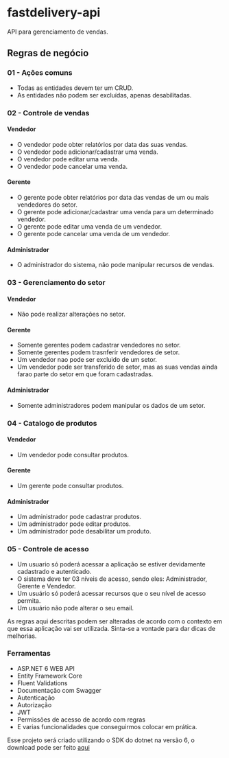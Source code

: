 # fastdelivery-api
API para gerenciamento de vendas.

## Regras de negócio

### 01 - Ações comuns

- Todas as entidades devem ter um CRUD.
- As entidades não podem ser excluídas, apenas desabilitadas.

### 02 - Controle de vendas

#### Vendedor

- O vendedor pode obter relatórios por data das suas vendas.
- O vendedor pode adicionar/cadastrar uma venda.
- O vendedor pode editar uma venda.
- O vendedor pode cancelar uma venda.

#### Gerente

- O gerente pode obter relatórios por data das vendas de um ou mais vendedores do setor.
- O gerente pode adicionar/cadastrar uma venda para um determinado vendedor.
- O gerente pode editar uma venda de um vendedor.
- O gerente pode cancelar uma venda de um vendedor.

#### Administrador

- O administrador do sistema, não pode manipular recursos de vendas.

### 03 - Gerenciamento do setor

#### Vendedor

- Não pode realizar alterações no setor.

#### Gerente

- Somente gerentes podem cadastrar vendedores no setor.
- Somente gerentes podem trasnferir vendedores de setor.
- Um vendedor nao pode ser excluido de um setor.
- Um vendedor pode ser transferido de setor, mas as suas vendas ainda farao parte do setor em que foram cadastradas.

#### Administrador

- Somente administradores podem manipular os dados de um setor.

### 04 - Catalogo de produtos

#### Vendedor

- Um vendedor pode consultar produtos.

#### Gerente

- Um gerente pode consultar produtos.

#### Administrador

- Um administrador pode cadastrar produtos.
- Um administrador pode editar produtos.
- Um administrador pode desabilitar um produto.

### 05 - Controle de acesso

- Um usuario só poderá acessar a aplicação se estiver devidamente cadastrado e autenticado.
- O sistema deve ter 03 níveis de acesso, sendo eles: Administrador, Gerente e Vendedor.
- Um usuário só poderá acessar recursos que o seu nível de acesso permita.
- Um usuário não pode alterar o seu email.

As regras aqui descritas podem ser alteradas de acordo com o contexto em que essa aplicação vai ser utilizada. Sinta-se a vontade para dar dicas de melhorias. 

### Ferramentas
- ASP.NET 6 WEB API
- Entity Framework Core
- Fluent Validations
- Documentação com Swagger
- Autenticação
- Autorização
- JWT
- Permissões de acesso de acordo com regras
- E varias funcionalidades que conseguirmos colocar em prática.

Esse projeto será criado utilizando o SDK do dotnet na versão 6, o download pode ser feito [aqui](https://dotnet.microsoft.com/en-us/download)
